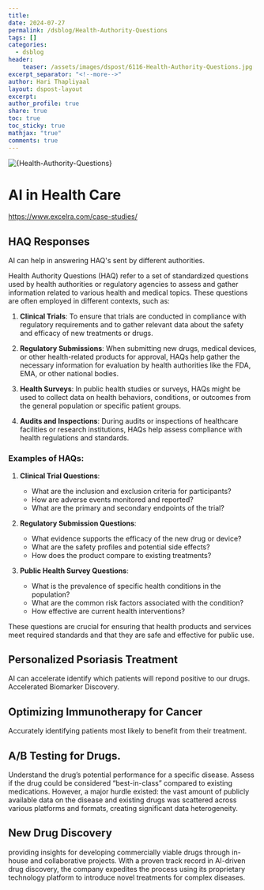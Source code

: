 ```yaml
---
title: 
date: 2024-07-27
permalink: /dsblog/Health-Authority-Questions
tags: []
categories:
  - dsblog
header:
    teaser: /assets/images/dspost/6116-Health-Authority-Questions.jpg
excerpt_separator: "<!--more-->"   
author: Hari Thapliyaal   
layout: dspost-layout   
excerpt:   
author_profile: true   
share: true   
toc: true   
toc_sticky: true 
mathjax: "true"
comments: true
---
```


![{Health-Authority-Questions}]({/assets/images/dspost/6116-Health-Authority-Questions.jpg})
# AI in Health Care 
https://www.excelra.com/case-studies/

## HAQ Responses

AI can help in answering HAQ's sent by different authorities.

Health Authority Questions (HAQ) refer to a set of standardized questions used by health authorities or regulatory agencies to assess and gather information related to various health and medical topics. These questions are often employed in different contexts, such as:

1. **Clinical Trials**: To ensure that trials are conducted in compliance with regulatory requirements and to gather relevant data about the safety and efficacy of new treatments or drugs.
   
2. **Regulatory Submissions**: When submitting new drugs, medical devices, or other health-related products for approval, HAQs help gather the necessary information for evaluation by health authorities like the FDA, EMA, or other national bodies.

3. **Health Surveys**: In public health studies or surveys, HAQs might be used to collect data on health behaviors, conditions, or outcomes from the general population or specific patient groups.

4. **Audits and Inspections**: During audits or inspections of healthcare facilities or research institutions, HAQs help assess compliance with health regulations and standards.

### Examples of HAQs:

1. **Clinical Trial Questions**:
   - What are the inclusion and exclusion criteria for participants?
   - How are adverse events monitored and reported?
   - What are the primary and secondary endpoints of the trial?

2. **Regulatory Submission Questions**:
   - What evidence supports the efficacy of the new drug or device?
   - What are the safety profiles and potential side effects?
   - How does the product compare to existing treatments?

3. **Public Health Survey Questions**:
   - What is the prevalence of specific health conditions in the population?
   - What are the common risk factors associated with the condition?
   - How effective are current health interventions?

These questions are crucial for ensuring that health products and services meet required standards and that they are safe and effective for public use.

## Personalized Psoriasis Treatment
AI can accelerate identify which patients will repond positive to our drugs. Accelerated Biomarker Discovery.

## Optimizing Immunotherapy for Cancer
Accurately identifying patients most likely to benefit from their treatment.

## A/B Testing for Drugs. 
Understand the drug’s potential performance for a specific disease. Assess if the drug could be considered “best-in-class” compared to existing medications. However, a major hurdle existed: the vast amount of publicly available data on the disease and existing drugs was scattered across various platforms and formats, creating significant data heterogeneity.

## New Drug Discovery
providing insights for developing commercially viable drugs through in-house and collaborative projects. With a proven track record in AI-driven drug discovery, the company expedites the process using its proprietary technology platform to introduce novel treatments for complex diseases.



